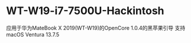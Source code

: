 # WT-W19-i7-7500U-Hackintosh
应用于华为MateBook X 2019(WT-W19)的OpenCore 1.0.4的黑苹果引导 支持macOS Ventura 13.7.5
